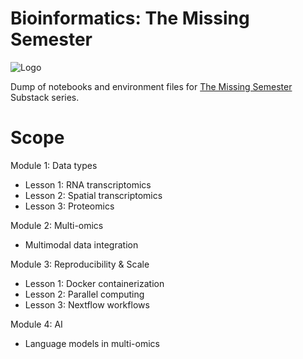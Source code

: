# Bioinformatics: The Missing Semester

![Logo](/Users/aneesavalentine/themissingsemester/images/themissingsemester.png)

Dump of notebooks and environment files for [The Missing Semester](https://themissingsemester.substack.com/p/bioinformatics-the-missing-semester) Substack series.

# Scope

Module 1: Data types
- Lesson 1: RNA transcriptomics
- Lesson 2: Spatial transcriptomics
- Lesson 3: Proteomics

Module 2: Multi-omics
- Multimodal data integration

Module 3: Reproducibility & Scale
- Lesson 1: Docker containerization
- Lesson 2: Parallel computing
- Lesson 3: Nextflow workflows

Module 4: AI
- Language models in multi-omics